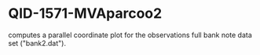 # QID-1571-MVAparcoo2
computes a parallel coordinate plot for the observations full bank note data set ("bank2.dat").
